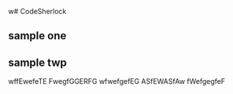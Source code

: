 w# CodeSherlock

## sample one
## sample twp
wffEwefeTE
FwegfGGERFG
wfwefgefEG
ASfEWASfAw fWefgegfeF
